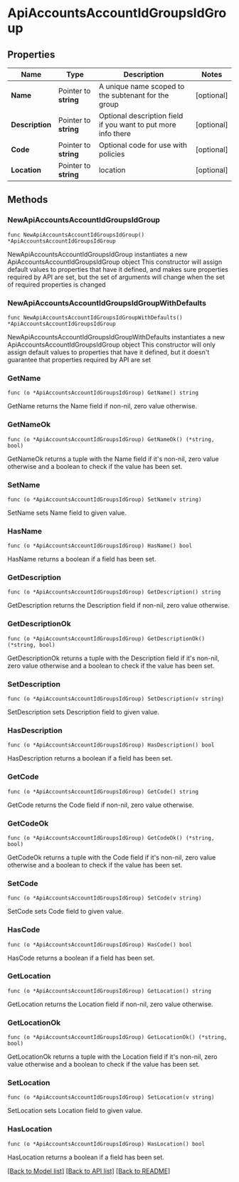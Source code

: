 # ApiAccountsAccountIdGroupsIdGroup

## Properties

Name | Type | Description | Notes
------------ | ------------- | ------------- | -------------
**Name** | Pointer to **string** | A unique name scoped to the subtenant for the group | [optional] 
**Description** | Pointer to **string** | Optional description field if you want to put more info there | [optional] 
**Code** | Pointer to **string** | Optional code for use with policies | [optional] 
**Location** | Pointer to **string** | location | [optional] 

## Methods

### NewApiAccountsAccountIdGroupsIdGroup

`func NewApiAccountsAccountIdGroupsIdGroup() *ApiAccountsAccountIdGroupsIdGroup`

NewApiAccountsAccountIdGroupsIdGroup instantiates a new ApiAccountsAccountIdGroupsIdGroup object
This constructor will assign default values to properties that have it defined,
and makes sure properties required by API are set, but the set of arguments
will change when the set of required properties is changed

### NewApiAccountsAccountIdGroupsIdGroupWithDefaults

`func NewApiAccountsAccountIdGroupsIdGroupWithDefaults() *ApiAccountsAccountIdGroupsIdGroup`

NewApiAccountsAccountIdGroupsIdGroupWithDefaults instantiates a new ApiAccountsAccountIdGroupsIdGroup object
This constructor will only assign default values to properties that have it defined,
but it doesn't guarantee that properties required by API are set

### GetName

`func (o *ApiAccountsAccountIdGroupsIdGroup) GetName() string`

GetName returns the Name field if non-nil, zero value otherwise.

### GetNameOk

`func (o *ApiAccountsAccountIdGroupsIdGroup) GetNameOk() (*string, bool)`

GetNameOk returns a tuple with the Name field if it's non-nil, zero value otherwise
and a boolean to check if the value has been set.

### SetName

`func (o *ApiAccountsAccountIdGroupsIdGroup) SetName(v string)`

SetName sets Name field to given value.

### HasName

`func (o *ApiAccountsAccountIdGroupsIdGroup) HasName() bool`

HasName returns a boolean if a field has been set.

### GetDescription

`func (o *ApiAccountsAccountIdGroupsIdGroup) GetDescription() string`

GetDescription returns the Description field if non-nil, zero value otherwise.

### GetDescriptionOk

`func (o *ApiAccountsAccountIdGroupsIdGroup) GetDescriptionOk() (*string, bool)`

GetDescriptionOk returns a tuple with the Description field if it's non-nil, zero value otherwise
and a boolean to check if the value has been set.

### SetDescription

`func (o *ApiAccountsAccountIdGroupsIdGroup) SetDescription(v string)`

SetDescription sets Description field to given value.

### HasDescription

`func (o *ApiAccountsAccountIdGroupsIdGroup) HasDescription() bool`

HasDescription returns a boolean if a field has been set.

### GetCode

`func (o *ApiAccountsAccountIdGroupsIdGroup) GetCode() string`

GetCode returns the Code field if non-nil, zero value otherwise.

### GetCodeOk

`func (o *ApiAccountsAccountIdGroupsIdGroup) GetCodeOk() (*string, bool)`

GetCodeOk returns a tuple with the Code field if it's non-nil, zero value otherwise
and a boolean to check if the value has been set.

### SetCode

`func (o *ApiAccountsAccountIdGroupsIdGroup) SetCode(v string)`

SetCode sets Code field to given value.

### HasCode

`func (o *ApiAccountsAccountIdGroupsIdGroup) HasCode() bool`

HasCode returns a boolean if a field has been set.

### GetLocation

`func (o *ApiAccountsAccountIdGroupsIdGroup) GetLocation() string`

GetLocation returns the Location field if non-nil, zero value otherwise.

### GetLocationOk

`func (o *ApiAccountsAccountIdGroupsIdGroup) GetLocationOk() (*string, bool)`

GetLocationOk returns a tuple with the Location field if it's non-nil, zero value otherwise
and a boolean to check if the value has been set.

### SetLocation

`func (o *ApiAccountsAccountIdGroupsIdGroup) SetLocation(v string)`

SetLocation sets Location field to given value.

### HasLocation

`func (o *ApiAccountsAccountIdGroupsIdGroup) HasLocation() bool`

HasLocation returns a boolean if a field has been set.


[[Back to Model list]](../README.md#documentation-for-models) [[Back to API list]](../README.md#documentation-for-api-endpoints) [[Back to README]](../README.md)


